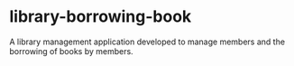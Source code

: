 # library-borrowing-book
A library management application developed to manage members and the borrowing of  books by members.
